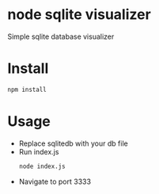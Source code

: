 # node sqlite visualizer
Simple sqlite database visualizer

# Install
```bash
npm install
```
# Usage
- Replace sqlitedb with your db file
- Run index.js
  ```bash
  node index.js
  ```
- Navigate to port 3333
